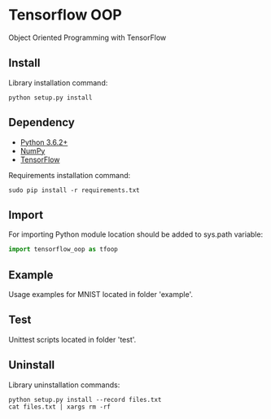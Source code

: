 # Tensorflow OOP
Object Oriented Programming with TensorFlow

## Install
Library installation command:
```
python setup.py install
```

## Dependency
* [Python 3.6.2+](https://www.python.org/downloads/release/python-362)
* [NumPy](https://github.com/numpy/numpy)
* [TensorFlow](https://github.com/tensorflow/tensorflow)

Requirements installation command:
```
sudo pip install -r requirements.txt
```

## Import
For importing Python module location should be added to sys.path variable:
```python
import tensorflow_oop as tfoop
```

## Example
Usage examples for MNIST located in folder 'example'.

## Test
Unittest scripts located in folder 'test'.

## Uninstall
Library uninstallation commands:
```
python setup.py install --record files.txt
cat files.txt | xargs rm -rf
```